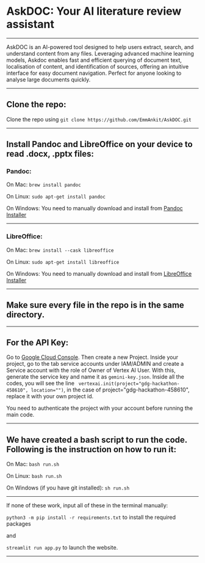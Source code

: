 # AskDOC: Your AI literature review assistant

---

AskDOC is an AI-powered tool designed to help users extract, search, and understand content from any files. Leveraging advanced machine learning models, Askdoc enables fast and efficient querying of document text, localisation of content, and identification of sources, offering an intuitive interface for easy document navigation. Perfect for anyone looking to analyse large documents quickly.

---
## Clone the repo:

Clone the repo using ```git clone https://github.com/EmmAnkit/AskDOC.git```

---

## Install Pandoc and LibreOffice on your device to read .docx, .pptx files:

### Pandoc:

On Mac: ```brew install pandoc```

On Linux: ```sudo apt-get install pandoc```

On Windows: You need to manually download and install from [Pandoc Installer](https://pandoc.org/installing.html)

---
### LibreOffice:

On Mac: ```brew install --cask libreoffice```

On Linux: ```sudo apt-get install libreoffice```

On Windows: You need to manually download and install from [LibreOffice Installer](https://www.libreoffice.org/get-help/install-howto/windows/)

---

## Make sure every file in the repo is in the same directory.

---

## For the API Key:

Go to [Google Cloud Console](https://console.cloud.google.com/). Then create a new Project. Inside your project, go to the tab service accounts under IAM/ADMIN and create a Service account with the role of Owner of Vertex AI User. With this, generate the service key and name it as ```gemini-key.json```. Inside all the codes, you will see the line ```
vertexai.init(project="gdg-hackathon-458610", location="")```, in the case of project="gdg-hackathon-458610", replace it with your own project id. 

You need to authenticate the project with your account before running the main code.

---

## We have created a bash script to run the code. Following is the instruction on how to run it:

On Mac: ```bash run.sh```

On Linux: ```bash run.sh```

On Windows (if you have git installed): ```sh run.sh```

---

If none of these work, input all of these in the terminal manually:

```python3 -m pip install -r requirements.txt``` to install the required packages

and 

```streamlit run app.py``` to launch the website.

---
